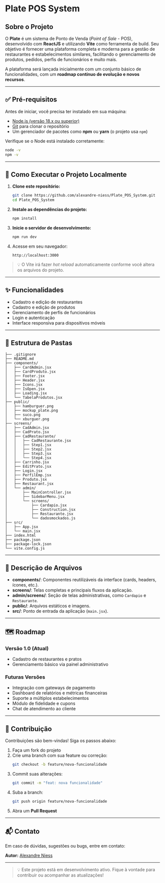 # Plate POS System

## Sobre o Projeto

O **Plate** é um sistema de Ponto de Venda (_Point of Sale_ - POS), desenvolvido com **ReactJS** e utilizando **Vite** como ferramenta de build. Seu objetivo é fornecer uma plataforma completa e moderna para a gestão de restaurantes e estabelecimentos similares, facilitando o gerenciamento de produtos, pedidos, perfis de funcionários e muito mais.

A plataforma será lançada inicialmente com um conjunto básico de funcionalidades, com um **roadmap contínuo de evolução e novos recursos**.

---

## ✅ Pré-requisitos

Antes de iniciar, você precisa ter instalado em sua máquina:

- [Node.js (versão 18.x ou superior)](https://nodejs.org/)
- [Git](https://git-scm.com/) para clonar o repositório
- Um gerenciador de pacotes como **npm** ou **yarn** (o projeto usa `npm`)

Verifique se o Node está instalado corretamente:

```bash
node -v
npm -v
```

---

## 🚀 Como Executar o Projeto Localmente

1. **Clone este repositório:**

   ```bash
   git clone https://github.com/alexandre-niess/Plate_POS_System.git
   cd Plate_POS_System
   ```

2. **Instale as dependências do projeto:**

   ```bash
   npm install
   ```

3. **Inicie o servidor de desenvolvimento:**

   ```bash
   npm run dev
   ```

4. Acesse em seu navegador:
   ```
   http://localhost:3000
   ```

> 💡 O Vite irá fazer _hot reload_ automaticamente conforme você altera os arquivos do projeto.

---

## ✨ Funcionalidades

- Cadastro e edição de restaurantes
- Cadastro e edição de produtos
- Gerenciamento de perfis de funcionários
- Login e autenticação
- Interface responsiva para dispositivos móveis

---

## 📁 Estrutura de Pastas

```
├── .gitignore
├── README.md
├── components/
│   ├── CardAdmin.jsx
│   ├── CardProduto.jsx
│   ├── Footer.jsx
│   ├── Header.jsx
│   ├── Icons.jsx
│   ├── IsOpen.jsx
│   ├── Loading.jsx
│   └── TabelaProdutos.jsx
├── public/
│   ├── hamburguer.png
│   ├── mockup_plate.png
│   ├── suco.png
│   └── xburguer.png
├── screens/
│   ├── CadAdmin.jsx
│   ├── CadPrato.jsx
│   ├── CadRestaurante/
│   │   ├── CadRestaurante.jsx
│   │   ├── Step1.jsx
│   │   ├── Step2.jsx
│   │   ├── Step3.jsx
│   │   └── Step4.jsx
│   ├── Carrinho.jsx
│   ├── EditPrato.jsx
│   ├── Login.jsx
│   ├── PerfilEmp.jsx
│   ├── Produto.jsx
│   ├── Restaurant.jsx
│   └── admin/
│       ├── MainController.jsx
│       ├── SidebarMenu.jsx
│       └── screens/
│           ├── Cardapio.jsx
│           ├── Construction.jsx
│           ├── Restaurante.jsx
│           └── dadosmockados.js
├── src/
│   ├── App.jsx
│   └── main.jsx
├── index.html
├── package.json
├── package-lock.json
└── vite.config.js
```

---

## 🔧 Descrição de Arquivos

- **components/**: Componentes reutilizáveis da interface (cards, headers, ícones, etc.).
- **screens/**: Telas completas e principais fluxos da aplicação.
- **admin/screens/**: Seção de telas administrativas, como `Cardapio` e `Restaurante`.
- **public/**: Arquivos estáticos e imagens.
- **src/**: Ponto de entrada da aplicação (`main.jsx`).

---

## 🗺️ Roadmap

### Versão 1.0 (Atual)

- Cadastro de restaurantes e pratos
- Gerenciamento básico via painel administrativo

### Futuras Versões

- Integração com gateways de pagamento
- Dashboard de relatórios e métricas financeiras
- Suporte a múltiplos estabelecimentos
- Módulo de fidelidade e cupons
- Chat de atendimento ao cliente

---

## 🤝 Contribuição

Contribuições são bem-vindas! Siga os passos abaixo:

1. Faça um fork do projeto
2. Crie uma branch com sua feature ou correção:
   ```bash
   git checkout -b feature/nova-funcionalidade
   ```
3. Commit suas alterações:
   ```bash
   git commit -m "feat: nova funcionalidade"
   ```
4. Suba a branch:
   ```bash
   git push origin feature/nova-funcionalidade
   ```
5. Abra um **Pull Request**

---

## 📬 Contato

Em caso de dúvidas, sugestões ou bugs, entre em contato:

**Autor:** [Alexandre Niess](https://portfolio-alexandre-niess.web.app/)

---

> 💡 Este projeto está em desenvolvimento ativo. Fique à vontade para contribuir ou acompanhar as atualizações!

```

```
